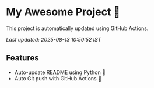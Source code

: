 # My Awesome Project 🚀

This project is automatically updated using GitHub Actions.

_Last updated: 2025-08-13 10:50:52 IST_

## Features
- Auto-update README using Python 🐍
- Auto Git push with GitHub Actions 🤖

